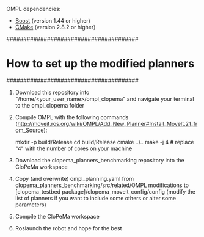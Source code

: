 OMPL dependencies:
* [Boost](http://www.boost.org) (version 1.44 or higher)
* [CMake](http://www.cmake.org) (version 2.8.2 or higher)

#######################################
# How to set up the modified planners #
#######################################

1) Download this repository into "/home/<your_user_name>/ompl_clopema" and navigate your terminal to the ompl_clopema folder

2) Compile OMPL with the following commands (http://moveit.ros.org/wiki/OMPL/Add_New_Planner#Install_MoveIt.21_from_Source):

    mkdir -p build/Release
    cd build/Release
    cmake ../..
    make -j 4 # replace "4" with the number of cores on your machine

3) Download the clopema_planners_benchmarking repository into the CloPeMa workspace

4) Copy (and overwrite) ompl_planning.yaml from clopema_planners_benchmarking/src/related/OMPL modifications to [clopema_testbed package]/clopema_moveit_config/config 
		(modify the list of planners if you want to include some others or alter some parameters)

5) Compile the CloPeMa workspace

6) Roslaunch the robot and hope for the best